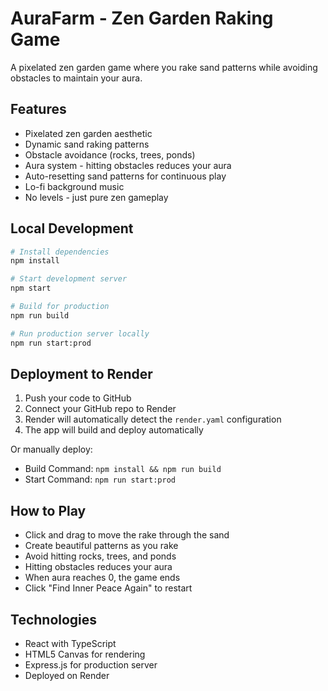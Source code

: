 # AuraFarm - Zen Garden Raking Game

A pixelated zen garden game where you rake sand patterns while avoiding obstacles to maintain your aura.

## Features

- Pixelated zen garden aesthetic
- Dynamic sand raking patterns
- Obstacle avoidance (rocks, trees, ponds)
- Aura system - hitting obstacles reduces your aura
- Auto-resetting sand patterns for continuous play
- Lo-fi background music
- No levels - just pure zen gameplay

## Local Development

```bash
# Install dependencies
npm install

# Start development server
npm start

# Build for production
npm run build

# Run production server locally
npm run start:prod
```

## Deployment to Render

1. Push your code to GitHub
2. Connect your GitHub repo to Render
3. Render will automatically detect the `render.yaml` configuration
4. The app will build and deploy automatically

Or manually deploy:
- Build Command: `npm install && npm run build`
- Start Command: `npm run start:prod`

## How to Play

- Click and drag to move the rake through the sand
- Create beautiful patterns as you rake
- Avoid hitting rocks, trees, and ponds
- Hitting obstacles reduces your aura
- When aura reaches 0, the game ends
- Click "Find Inner Peace Again" to restart

## Technologies

- React with TypeScript
- HTML5 Canvas for rendering
- Express.js for production server
- Deployed on Render
